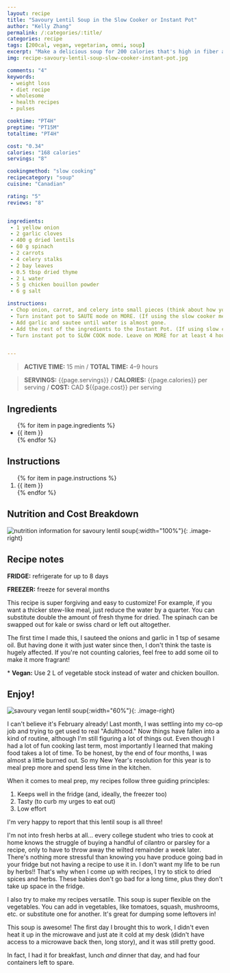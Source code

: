 ```yaml
---
layout: recipe
title: "Savoury Lentil Soup in the Slow Cooker or Instant Pot"
author: "Kelly Zhang"
permalink: /:categories/:title/
categories: recipe
tags: [200cal, vegan, vegetarian, omni, soup]
excerpt: "Make a delicious soup for 200 calories that's high in fiber and protein. It's perfect for meal prep, and freezes well. Vegan and omni options!"
img: recipe-savoury-lentil-soup-slow-cooker-instant-pot.jpg

comments: "4"
keywords:
 - weight loss
 - diet recipe
 - wholesome
 - health recipes
 - pulses

cooktime: "PT4H"
preptime: "PT15M"
totaltime: "PT4H"

cost: "0.34"
calories: "168 calories"
servings: "8"

cookingmethod: "slow cooking"
recipecategory: "soup"
cuisine: "Canadian"

rating: "5"
reviews: "8"


ingredients:
 - 1 yellow onion
 - 2 garlic cloves
 - 400 g dried lentils
 - 60 g spinach
 - 2 carrots
 - 4 celery stalks
 - 2 bay leaves
 - 0.5 tbsp dried thyme
 - 2 L water
 - 5 g chicken bouillon powder
 - 6 g salt

instructions:
 - Chop onion, carrot, and celery into small pieces (think about how you like your soups—you want the chunks small enough to eat in one bite comfortably). Roughly chop spinach. Mince garlic.
 - Turn instant pot to SAUTE mode on MORE. (If using the slow cooker method, heat a skillet on medium heat. Add 2 tbsp of water. Add onion and saute until most of the water is dried up.
 - Add garlic and sautee until water is almost gone.
 - Add the rest of the ingredients to the Instant Pot. (If using slow cooker, add all ingredients including garlic and onion to the slow cooker.) Stir a few times.
 - Turn instant pot to SLOW COOK mode. Leave on MORE for at least 4 hours, NORMAL for 7 hours, or LOW for 9 hours. (For slow cooker, leave on HIGH for 4 hours or LOW for 8 hours.)


---
```


> **ACTIVE TIME:** 15 min / **TOTAL TIME:** 4–9 hours

> **SERVINGS:** {{page.servings}} / **CALORIES:** {{page.calories}} per serving / **COST:** CAD ${{page.cost}} per serving

## Ingredients

<ul>
  {% for item in page.ingredients %}
    <li>{{ item }}</li>
  {% endfor %}
</ul>

## Instructions

<ol>
  {% for item in page.instructions %}
    <li>{{ item }}</li>
  {% endfor %}
</ol>

## Nutrition and Cost Breakdown

![nutrition information for savoury lentil soup](/food/images/recipe-savoury-lentil-soup-slow-cooker-instant-pot-nutrition.jpg){:width="100%"}{: .image-right}

## Recipe notes

**FRIDGE:** refrigerate for up to 8 days

**FREEZER:** freeze for several months

This recipe is super forgiving and easy to customize! For example, if you want a thicker stew-like meal, just reduce the water by a quarter. You can substitute double the amount of fresh thyme for dried. The spinach can be swapped out for kale or swiss chard or left out altogether.

The first time I made this, I sauteed the onions and garlic in 1 tsp of sesame oil. But having done it with just water since then, I don't think the taste is hugely affected. If you're not counting calories, feel free to add some oil to make it more fragrant!

\* **Vegan:** Use 2 L of vegetable stock instead of water and chicken bouillon.

## Enjoy!

![savoury vegan lentil soup](/food/images/recipe-savoury-lentil-soup-slow-cooker-instant-pot-1.jpg){:width="60%"}{: .image-right}

I can't believe it's February already! Last month, I was settling into my co-op job and trying to get used to real "Adulthood."  Now things have fallen into a kind of routine, although I'm still figuring a lot of things out. Even though I had a lot of fun cooking last term, most importantly I learned that making food takes a lot of time. To be honest, by the end of four months, I was almost a little burned out. So my New Year's resolution for this year is to meal prep more and spend less time in the kitchen.

When it comes to meal prep, my recipes follow three guiding principles:

1. Keeps well in the fridge (and, ideally, the freezer too)
1. Tasty (to curb my urges to eat out)
1. Low effort

I'm very happy to report that this lentil soup is all three!

I'm not into fresh herbs at all... every college student who tries to cook at home knows the struggle of buying a handful of cilantro or parsley for a recipe, only to have to throw away the wilted remainder a week later. There's nothing more stressful than knowing you have produce going bad in your fridge but not having a recipe to use it in. I don't want my life to be run by herbs!! That's why when I come up with recipes, I try to stick to dried spices and herbs. These babies don't go bad for a long time, plus they don't take up space in the fridge.

I also try to make my recipes versatile. This soup is super flexible on the vegetables. You can add in vegetables, like tomatoes, squash, mushrooms, etc. or substitute one for another. It's great for dumping some leftovers in!

This soup is awesome! The first day I brought this to work, I didn't even heat it up in the microwave and just ate it cold at my desk (didn't have access to a microwave back then, long story), and it was still pretty good.

In fact, I had it for breakfast, lunch *and* dinner that day, and had four containers left to spare.
